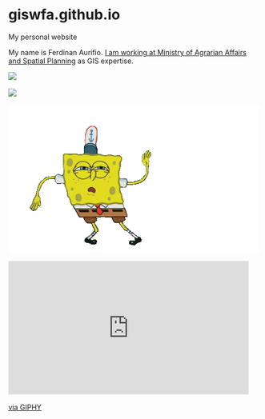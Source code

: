 # giswfa.github.io
My personal website

My name is Ferdinan Aurifio. [I am working at Ministry of Agrarian Affairs and Spatial Planning](https://ditjenpptr.atrbpn.go.id/pengendalian/) as GIS expertise.

![](https://ditjenpptr.atrbpn.go.id/pengendalian/image/expo/expo3.JPG)

![](https://gifdb.com/images/high/your-name-worlds-apart-yw6psf9px1gzgml2.webp)

![](Images/yB.gif)

<iframe src="https://giphy.com/embed/dZju54nK4yv58ohPnF" width="480" height="267" frameBorder="0" class="giphy-embed" allowFullScreen></iframe><p><a href="https://giphy.com/gifs/SNL-snl-saturday-night-live-season-44-dZju54nK4yv58ohPnF">via GIPHY</a></p>